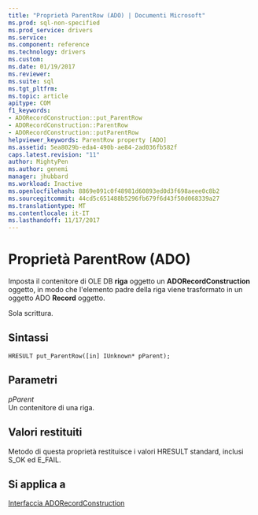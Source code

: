 ```yaml
---
title: "Proprietà ParentRow (ADO) | Documenti Microsoft"
ms.prod: sql-non-specified
ms.prod_service: drivers
ms.service: 
ms.component: reference
ms.technology: drivers
ms.custom: 
ms.date: 01/19/2017
ms.reviewer: 
ms.suite: sql
ms.tgt_pltfrm: 
ms.topic: article
apitype: COM
f1_keywords:
- ADORecordConstruction::put_ParentRow
- ADORecordConstruction::ParentRow
- ADORecordConstruction::putParentRow
helpviewer_keywords: ParentRow property [ADO]
ms.assetid: 5ea8029b-eda4-490b-ae84-2ad036fb582f
caps.latest.revision: "11"
author: MightyPen
ms.author: genemi
manager: jhubbard
ms.workload: Inactive
ms.openlocfilehash: 8869e091c0f48981d60893ed0d3f698aeee0c8b2
ms.sourcegitcommit: 44cd5c651488b5296fb679f6d43f50d068339a27
ms.translationtype: MT
ms.contentlocale: it-IT
ms.lasthandoff: 11/17/2017
---
```

# <a name="parentrow-property-ado"></a>Proprietà ParentRow (ADO)
Imposta il contenitore di OLE DB **riga** oggetto un **ADORecordConstruction** oggetto, in modo che l'elemento padre della riga viene trasformato in un oggetto ADO **Record** oggetto.  
  
 Sola scrittura.  
  
## <a name="syntax"></a>Sintassi  
  
```  
HRESULT put_ParentRow([in] IUnknown* pParent);  
```  
  
## <a name="parameters"></a>Parametri  
 *pParent*  
 Un contenitore di una riga.  
  
## <a name="return-values"></a>Valori restituiti  
 Metodo di questa proprietà restituisce i valori HRESULT standard, inclusi S_OK ed E_FAIL.  
  
## <a name="applies-to"></a>Si applica a  
 [Interfaccia ADORecordConstruction](../../../ado/reference/ado-api/adorecordconstruction-interface.md)

